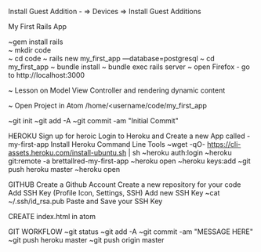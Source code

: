 Install Guest Addition - => Devices => Install Guest Additions

My First Rails App

~gem install rails  
~ mkdir code  
~ cd code
~ rails new my_first_app —database=postgresql
~ cd my_first_app
~ bundle install
~ bundle exec rails server
~ open Firefox - go to http://localhost:3000

~ Lesson on Model View Controller and rendering dynamic content

~ Open Project in Atom /home/<username/code/my_first_app

~git init
~git add -A
~git commit -am "Initial Commit"

HEROKU
Sign up for heroic
Login to Heroku and Create a new App called <name>-my-first-app
Install Heroku Command Line Tools
~wget -qO- https://cli-assets.heroku.com/install-ubuntu.sh | sh
~heroku auth:login
~heroku git:remote -a brettallred-my-first-app
~heroku open
~heroku keys:add
~git push heroku master
~heroku open

GITHUB
Create a Github Account
Create a new repository for your code
Add SSH Key (Profile Icon, Settings, SSH)
Add new SSH Key
~cat ~/.ssh/id_rsa.pub
Paste and Save your SSH Key

CREATE index.html in atom

GIT WORKFLOW
~git status
~git add -A
~git commit -am "MESSAGE HERE"
~git push heroku master 
~git push origin master

